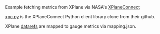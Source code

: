 Example fetching metrics from XPlane via NASA's
[XPlaneConnect](https://github.com/nasa/XPlaneConnect/)

[xpc.py](https://github.com/nasa/XPlaneConnect/blob/master/Python3/src/xpc.py)
is the XPlaneConnect Python client library clone from their github.

XPlane [datarefs](https://developer.x-plane.com/datarefs/)
are mapped to gauge metrics via mapping.json.
